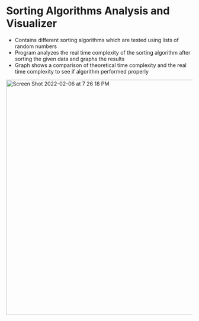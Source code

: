 # Sorting Algorithms Analysis and Visualizer
- Contains different sorting algorithms which are tested using lists of random numbers
- Program analyzes the real time complexity of the sorting algorithm after sorting the given data and graphs the results
- Graph shows a comparison of theoretical time complexity and the real time complexity to see if algorithm performed properly
<img width="634" alt="Screen Shot 2022-02-06 at 7 26 18 PM" src="https://user-images.githubusercontent.com/90119008/152719910-b6ac5b9b-07ca-4501-b0c4-10a0c9071180.png">
